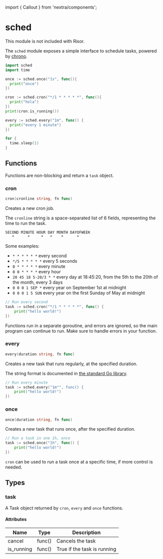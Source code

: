 import { Callout } from 'nextra/components';

# sched

<Callout type="info" emoji="ℹ️">
This module is not included with Risor.
</Callout>

The `sched` module exposes a simple interface to schedule tasks, powered by [chrono](https://github.com/codnect/chrono).

```go
import sched
import time

once := sched.once("1s", func(){
  print("once")
})

cron := sched.cron("*/1 * * * * *", func(){
  print("hola")
})
print(cron.is_running())

every := sched.every("1m", func() {
  print("every 1 minute")
})

for {
  time.sleep(1)
}
```

## Functions

Functions are non-blocking and return a `task` object.

### cron

```go filename="Function signature"
cron(cronline string, fn func)
```

Creates a new cron job.

The `cronline` string is a space-separated list of 6 fields, representing the time to run the task.

```
SECOND MINUTE HOUR DAY MONTH DAYOFWEEK
   *      *     *   *    *      *
```

Some examples:

- `* * * * * *` every second
- `*/5 * * * * *` every 5 seconds
- `0 * * * * *` every minute
- `0 0 * * * *` every hour
- `20 45 18 5-20/3 * *` every day at 18:45:20, from the 5th to the 20th of the month, every 3 days
- `0 0 0 1 SEP *` every year on September 1st at midnight
- `0 0 0 1 5 SUN` every year on the first Sunday of May at midnight


```go copy filename="Example"
// Run every second
task := sched.cron("*/1 * * * * *", func() {
	print("hello world!")
})
```

Functions run in a separate goroutine, and errors are ignored, so the main program can continue to run. Make sure to handle errors in your function.

### every

```go filename="Function signature"
every(duration string, fn func)
```

Creates a new task that runs regularly, at the specified duration.

The string format is documented in [the standard Go library](https://pkg.go.dev/time#ParseDuration).

```go copy filename="Example"
// Run every minute
task := sched.every("1m"", func() {
	print("hello world!")
})
```

### once

```go filename="Function signature"
once(duration string, fn func)
```

Creates a new task that runs once, after the specified duration.

```go copy filename="Example"
// Run a task in one 1h, once
task := sched.once("1h", func() {
	print("hello world!")
})
```

`cron` can be used to run a task once at a specific time, if more control is needed.

## Types

### task

A Task object returned by `cron`, `every` and `once` functions.

#### Attributes

| Name           | Type                           | Description                                  |
| -------------- | ------------------------------ | -------------------------------------------- |
| cancel         | func()                         | Cancels the task                             |
| is_running     | func()                         | True if the task is running                  |
